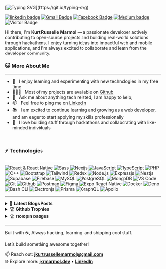 [![Typing SVG](https://readme-typing-svg.herokuapp.com?duration=3000&center=true&width=450&lines=Welcome+to+my+Github+Page!;I'm+Kurt+Russelle+Marmol.;Computer+Engineering+Student.;I'm+always+expanding+my+tech+stack!)](https://git.io/typing-svg)

[![linkedin badge](https://img.shields.io/badge/jkrmarmol-30302f?style=flat&logo=linkedin)](https://www.linkedin.com/in/jkrmarmol/)
[![Gmail Badge](https://img.shields.io/badge/jkurtrussellemarmol@gmail.com-30302f?style=flat&logo=Gmail&logoColor=red)](mailto:jkurtrussellemarmol@gmail.com)
[![Facebook Badge](https://img.shields.io/badge/jkrmarmol-30302f?style=flat&logo=facebook)](https://facebook.com/jkrmarmol)
[![Medium badge](https://img.shields.io/badge/xkurtph-30302f?style=flat&logo=medium)](https://xkurtph.medium.com/)
![Visitor Badge](https://visitor-badge.laobi.icu/badge?page_id=jkrmarmol.jkrmarmol)

Hi there, I'm **Kurt Russelle Marmol** — a passionate developer actively contributing to open-source projects and building real-world solutions through hackathons. I enjoy turning ideas into impactful web and mobile applications, and I'm always excited to collaborate and learn from the developer community.

### 🐱 **More About Me**

---

- 🌱 &nbsp; I enjoy learning and experimenting with new technologies in my free time
- 👨🏻‍💻 &nbsp; Most of my projects are available on [Github](https://github.com/jkrmarmol?tab=repositories)
- 💬 &nbsp; Ask me about anything tech related, I am happy to help;
- 📫 &nbsp; Feel free to ping me on [LinkedIn](https://www.linkedin.com/in/jkrmarmol/)
- 📚 &nbsp; I am excited to continue learning and growing as a web developer, and am eager to start applying my skills professionally
- 🚀 &nbsp; I love building stuff through hackathons and collaborating with like-minded individuals

<br>

### ⚡ **Technologies**

---

![React & React Native](https://img.icons8.com/?size=50&id=wPohyHO_qO1a&format=png&color=000000)
![Sass](https://img.icons8.com/?size=50&id=QBqFNfPPB2Kx&format=png&color=000000)
![Nextjs](https://img.icons8.com/?size=50&id=r2OarXWQc7B6&format=png&color=ffffff)
![JavaScript](https://img.icons8.com/?size=50&id=108784&format=png&color=000000)
![TypeScript](https://img.icons8.com/?size=50&id=uJM6fQYqDaZK&format=png&color=000000)
![PHP](https://img.icons8.com/?size=50&id=fAMVO_fuoOuC&format=png&color=000000)
![C++](https://img.icons8.com/?size=50&id=40669&format=png&color=000000)
![Bootstrap](https://img.icons8.com/?size=50&id=PndQWK6M1Hjo&format=png&color=000000)
![Tailwind](https://img.icons8.com/?size=50&id=4PiNHtUJVbLs&format=png&color=000000)
![Redux](https://img.icons8.com/?size=50&id=jD-fJzVguBmw&format=png&color=000000)
![Node.js](https://img.icons8.com/?size=50&id=hsPbhkOH4FMe&format=png&color=000000)
![Expressjs](https://img.icons8.com/?size=50&id=kg46nzoJrmTR&format=png&color=ffffff)
![Nestjs](https://img.icons8.com/?size=50&id=9ESZMOeUioJS&format=png&color=000000)
![Supabase](https://img.icons8.com/?size=50&id=grZaE9tjqDyr&format=png&color=000000)
![Firebase](https://img.icons8.com/?size=50&id=62452&format=png&color=ffffff)
![MySQL](https://img.icons8.com/?size=50&id=rgPSE6nAB766&format=png&color=ffffff)
![PostgreSQL](https://img.icons8.com/?size=50&id=38561&format=png&color=ffffff)
![MongoDB](https://img.icons8.com/?size=50&id=74402&format=png&color=000000)
![VS Code](https://img.icons8.com/?size=50&id=9OGIyU8hrxW5&format=png&color=000000)
![Git](https://img.icons8.com/?size=50&id=20906&format=png&color=000000)
![Github](https://img.icons8.com/?size=50&id=12599&format=png&color=ffffff)
![Postman](https://img.icons8.com/?size=50&id=EPbEfEa7o8CB&format=png&color=000000)
![Figma](https://img.icons8.com/?size=50&id=zfHRZ6i1Wg0U&format=png&color=000000)
![Expo React Native](https://img.icons8.com/?size=50&id=7ImWFDcPfSlz&format=png&color=ffffff)
![Docker](https://img.icons8.com/?size=50&id=cdYUlRaag9G9&format=png&color=000000)
![Deno](https://img.icons8.com/?size=50&id=T00iWBMf28np&format=png&color=ffffff)
![Bash CLI](https://img.icons8.com/?size=50&id=9MJf0ngDwS8z&format=png&color=000000)
![Electronjs](https://img.icons8.com/?size=50&id=97378&format=png&color=ffffff)
![Prisma](https://img.icons8.com/?size=50&id=aqb9SdV9P8oC&format=png&color=ffffff)
![GraphQL](https://img.icons8.com/?size=50&id=zdI5E8moxhs-&format=png&color=ffffff)
![Apollo](https://img.icons8.com/?size=50&id=ktSS1TBte4xa&format=png&color=ffffff)

---

<details>
    <summary>&#128240 
    <b>Latest Blogs Posts</b>
    </summary><br/>

- [How I access other domains in infinityfree.net using Directory Traversal](https://xkurtph.medium.com/how-i-access-other-domains-in-infinityfree-net-using-directory-traversal-4625692d6a2d)
- [How can I buy any product and pay only $1 — Client-Side Injection](https://xkurtph.medium.com/shopify-plugin-bypass-using-client-side-injection-thru-api-implementation-vulnerability-710d25105c8f)

- ➡️ [more blog posts...](https://xkurtph.medium.com/)

</details>

<details>
    <summary>🏆
    <b>Github Trophies</b>
    </summary><br/>

![trophy](https://github-profile-trophy.vercel.app/?username=jkrmarmol&theme=algolia)

</details>

<details>
    <summary>🏆
    <b>Holopin badges</b>
    </summary><br/>

[![An image of @jkrmarmol's Holopin badges, which is a link to view their full Holopin profile](https://holopin.me/jkrmarmol)](https://holopin.io/@jkrmarmol)

</details>

---

Built with ☕, Always hacking, learning, and shipping cool stuff.

Let’s build something awesome together!

📫 Reach out: **[jkurtrussellemarmol@gmail.com](mailto:jkurtrussellemarmol@gmail.com)**  
🌐 Explore more: **[jkrmarmol.dev](https://jkrmarmol.dev)** • **[LinkedIn](https://linkedin.com/in/jkrmarmol)**
